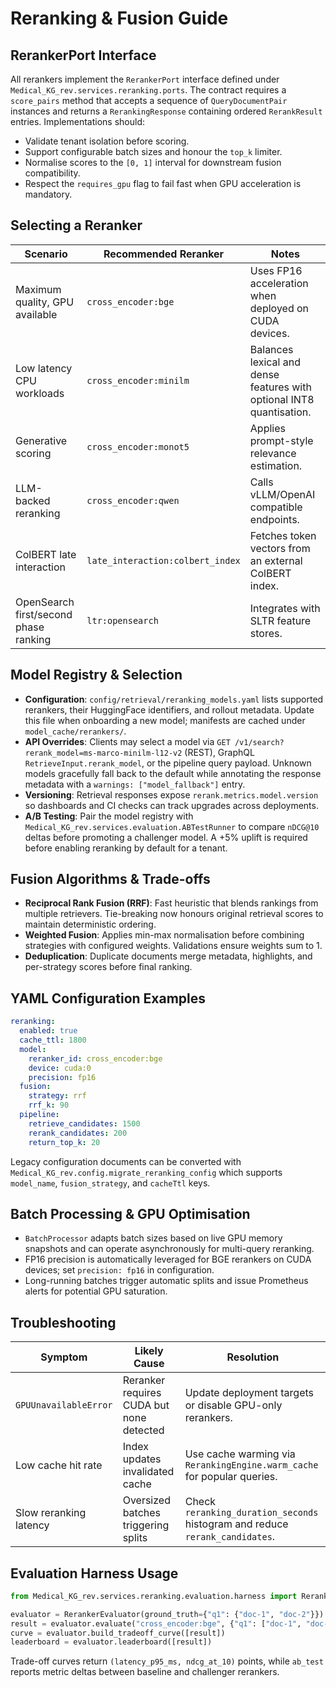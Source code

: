 # Reranking & Fusion Guide

## RerankerPort Interface

All rerankers implement the `RerankerPort` interface defined under `Medical_KG_rev.services.reranking.ports`. The contract requires a `score_pairs` method that accepts a sequence of `QueryDocumentPair` instances and returns a `RerankingResponse` containing ordered `RerankResult` entries. Implementations should:

- Validate tenant isolation before scoring.
- Support configurable batch sizes and honour the `top_k` limiter.
- Normalise scores to the `[0, 1]` interval for downstream fusion compatibility.
- Respect the `requires_gpu` flag to fail fast when GPU acceleration is mandatory.

## Selecting a Reranker

| Scenario | Recommended Reranker | Notes |
| --- | --- | --- |
| Maximum quality, GPU available | `cross_encoder:bge` | Uses FP16 acceleration when deployed on CUDA devices. |
| Low latency CPU workloads | `cross_encoder:minilm` | Balances lexical and dense features with optional INT8 quantisation. |
| Generative scoring | `cross_encoder:monot5` | Applies prompt-style relevance estimation. |
| LLM-backed reranking | `cross_encoder:qwen` | Calls vLLM/OpenAI compatible endpoints. |
| ColBERT late interaction | `late_interaction:colbert_index` | Fetches token vectors from an external ColBERT index. |
| OpenSearch first/second phase ranking | `ltr:opensearch` | Integrates with SLTR feature stores. |

## Model Registry & Selection

- **Configuration**: `config/retrieval/reranking_models.yaml` lists supported rerankers, their HuggingFace identifiers, and rollout metadata. Update this file when onboarding a new model; manifests are cached under `model_cache/rerankers/`.
- **API Overrides**: Clients may select a model via `GET /v1/search?rerank_model=ms-marco-minilm-l12-v2` (REST), GraphQL `RetrieveInput.rerank_model`, or the pipeline query payload. Unknown models gracefully fall back to the default while annotating the response metadata with a `warnings: ["model_fallback"]` entry.
- **Versioning**: Retrieval responses expose `rerank.metrics.model.version` so dashboards and CI checks can track upgrades across deployments.
- **A/B Testing**: Pair the model registry with `Medical_KG_rev.services.evaluation.ABTestRunner` to compare `nDCG@10` deltas before promoting a challenger model. A +5% uplift is required before enabling reranking by default for a tenant.

## Fusion Algorithms & Trade-offs

- **Reciprocal Rank Fusion (RRF)**: Fast heuristic that blends rankings from multiple retrievers. Tie-breaking now honours original retrieval scores to maintain deterministic ordering.
- **Weighted Fusion**: Applies min-max normalisation before combining strategies with configured weights. Validations ensure weights sum to 1.
- **Deduplication**: Duplicate documents merge metadata, highlights, and per-strategy scores before final ranking.

## YAML Configuration Examples

```yaml
reranking:
  enabled: true
  cache_ttl: 1800
  model:
    reranker_id: cross_encoder:bge
    device: cuda:0
    precision: fp16
  fusion:
    strategy: rrf
    rrf_k: 90
  pipeline:
    retrieve_candidates: 1500
    rerank_candidates: 200
    return_top_k: 20
```

Legacy configuration documents can be converted with `Medical_KG_rev.config.migrate_reranking_config` which supports `model_name`, `fusion_strategy`, and `cacheTtl` keys.

## Batch Processing & GPU Optimisation

- `BatchProcessor` adapts batch sizes based on live GPU memory snapshots and can operate asynchronously for multi-query reranking.
- FP16 precision is automatically leveraged for BGE rerankers on CUDA devices; set `precision: fp16` in configuration.
- Long-running batches trigger automatic splits and issue Prometheus alerts for potential GPU saturation.

## Troubleshooting

| Symptom | Likely Cause | Resolution |
| --- | --- | --- |
| `GPUUnavailableError` | Reranker requires CUDA but none detected | Update deployment targets or disable GPU-only rerankers. |
| Low cache hit rate | Index updates invalidated cache | Use cache warming via `RerankingEngine.warm_cache` for popular queries. |
| Slow reranking latency | Oversized batches triggering splits | Check `reranking_duration_seconds` histogram and reduce `rerank_candidates`. |

## Evaluation Harness Usage

```python
from Medical_KG_rev.services.reranking.evaluation.harness import RerankerEvaluator

evaluator = RerankerEvaluator(ground_truth={"q1": {"doc-1", "doc-2"}})
result = evaluator.evaluate("cross_encoder:bge", {"q1": ["doc-1", "doc-3"]}, [12, 18, 22])
curve = evaluator.build_tradeoff_curve([result])
leaderboard = evaluator.leaderboard([result])
```

Trade-off curves return `(latency_p95_ms, ndcg_at_10)` points, while `ab_test` reports metric deltas between baseline and challenger rerankers.
